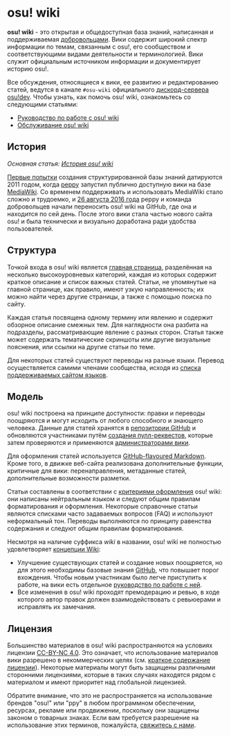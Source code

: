 # osu! wiki

**osu! wiki** - это открытая и общедоступная база знаний, написанная и поддерживаемая [добровольцами](https://github.com/ppy/osu-wiki/graphs/contributors). Вики содержит широкий спектр информации по темам, связанным с osu!, его сообществом и соответствующими видами деятельности и терминологией. Вики служит официальным источником информации и документирует историю osu!.

Все обсуждения, относящиеся к вики, ее развитию и редактированию статей, ведутся в канале `#osu-wiki` официального [дискорд-сервера osu!dev](/wiki/Community/osu!dev_Discord_server). Чтобы узнать, как помочь osu! wiki, ознакомьтесь со следующими статьями:

- [Руководство по работе с osu! wiki](/wiki/osu!_wiki/Contribution_guide)
- [Обслуживание osu! wiki](/wiki/osu!_wiki/Maintenance)

## История

*Основная статья: [История osu! wiki](/wiki/History_of_osu!/osu!_wiki)*

[Первые попытки](https://osu.ppy.sh/community/forums/posts/1175876) создания структурированной базы знаний датируются 2011 годом, когда [peppy](/wiki/People/peppy) запустил публично доступную вики на базе [MediaWiki](https://en.wikipedia.org/wiki/MediaWiki). Со временем поддерживать и использовать MediaWiki стало сложно и трудоемко, и [26 августа 2016 года](https://discord.com/channels/188630481301012481/218677502141399041/218678017659109376) peppy и команда добровольцев начали переносить osu! wiki на GitHub, где она и находится по сей день. После этого вики стала частью нового сайта osu! и была технически и визуально доработана ради удобства пользователей.

## Структура

Точкой входа в osu! wiki является [главная страница](/wiki/Main_Page), разделённая на несколько высокоуровневых категорий, каждая из которых содержит краткое описание и список важных статей. Статьи, не упомянутые на главной странице, как правило, имеют узкую направленность; их можно найти через другие страницы, а также с помощью поиска по сайту.

Каждая статья посвящена одному термину или явлению и содержит обзорное описание смежных тем. Для наглядности она разбита на подразделы, рассматривающие явление с разных сторон. Статья также может содержать тематические скриншоты или другие визуальные пояснения, или ссылки на другие статьи по теме.

Для некоторых статей существуют переводы на разные языки. Перевод осуществляется самими членами сообщества, исходя из [списка поддерживаемых сайтом языков](/wiki/Article_styling_criteria/Formatting#локали).

## Модель

osu! wiki построена на принципе доступности: правки и переводы поощряются и могут исходить от любого способного и знающего человека. Данные для статей хранятся в [репозитории GitHub](https://github.com/ppy/osu-wiki) и обновляются участниками путём [создания пулл-реквестов](/wiki/osu!_wiki/Contribution_guide), которые затем проверяются и применяются [администраторами вики](/wiki/People/osu!_wiki_maintainers).

Для оформления статей используется [GitHub-flavoured Markdown](https://help.github.com/articles/getting-started-with-writing-and-formatting-on-github/). Кроме того, в движке веб-сайта реализована дополнительные функции, критичные для вики: перенаправления, метаданные статей, дополнительные возможности разметки.

Статьи составлены в соответствии с [критериями оформления](/wiki/Article_styling_criteria) osu! wiki: они написаны нейтральным языком и следуют общим правилам форматирования и оформления. Некоторые справочные статьи являются списками часто задаваемых вопросов (FAQ) и используют неформальный тон. Переводы выполняются по принципу равенства содержания и следуют общим правилам форматирования.

Несмотря на наличие суффикса *wiki* в названии, osu! wiki не полностью удовлетворяет [концепции Wiki](https://ru.wikipedia.org/wiki/Вики):

- Улучшение существующих статей и создание новых поощряется, но для этого необходимы базовые знания [GitHub](https://github.com), что повышает порог вхождения. Чтобы новым участникам было легче приступить к работе, на вики есть отдельное [руководство по работе с ней](/wiki/osu!_wiki/Contribution_guide).
- Все изменения в osu! wiki проходят премодерацию и ревью, в ходе которого автор правок должен взаимодействовать с ревьюерами и исправлять их замечания.

## Лицензия

Большинство материалов в osu! wiki распространяются на условиях лицензии [CC-BY-NC 4.0](https://github.com/ppy/osu-wiki/blob/master/LICENCE.md). Это означает, что использование материалов вики разрешено в некоммерческих целях (см. [краткое содержание лицензии](https://creativecommons.org/licenses/by-nc/4.0/deed.ru)). Некоторые материалы могут быть защищены различными сторонними лицензиями, которые в таких случаях находятся рядом с материалом и имеют приоритет над глобальной лицензией.

Обратите внимание, что это не распространяется на использование брендов "osu!" или "ppy" в любом программном обеспечении, ресурсах, рекламе или продвижении, поскольку они защищены законом о товарных знаках. Если вам требуется разрешение на использование этих терминов, пожалуйста, [свяжитесь с нами](mailto:contact@ppy.sh).
